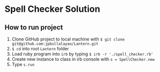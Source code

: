 # Spell Checker Solution 

## How to run project 

1) Clone GitHub project to local machine with `$ git clone git@github.com:jpbullalayao/Lantern.git`
2) `$ cd` into root `Lantern` folder  
3) Load ruby program into `irb` by typing `$ irb -r './spell_checker.rb'`   
4) Create new instance to class in irb console with `s = SpellChecker.new`  
5) Type `s.run`  